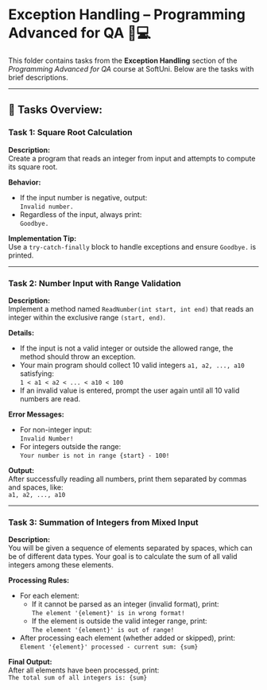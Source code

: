 # Exception Handling – Programming Advanced for QA 🧑💻

This folder contains tasks from the **Exception Handling** section of the _Programming Advanced for QA_ course at SoftUni. Below are the tasks with brief descriptions.

---

## 🔧 Tasks Overview:

### Task 1: Square Root Calculation

**Description:**  
Create a program that reads an integer from input and attempts to compute its square root.

**Behavior:**
- If the input number is negative, output:  
  `Invalid number.`  
- Regardless of the input, always print:  
  `Goodbye.`

**Implementation Tip:**  
Use a `try-catch-finally` block to handle exceptions and ensure `Goodbye.` is printed.

---

### Task 2: Number Input with Range Validation

**Description:**  
Implement a method named `ReadNumber(int start, int end)` that reads an integer within the exclusive range `(start, end)`.

**Details:**
- If the input is not a valid integer or outside the allowed range, the method should throw an exception.
- Your main program should collect 10 valid integers `a1, a2, ..., a10` satisfying:  
  `1 < a1 < a2 < ... < a10 < 100`
- If an invalid value is entered, prompt the user again until all 10 valid numbers are read.

**Error Messages:**
- For non-integer input:  
  `Invalid Number!`
- For integers outside the range:  
  `Your number is not in range {start} - 100!`

**Output:**  
After successfully reading all numbers, print them separated by commas and spaces, like:  
`a1, a2, ..., a10`

---

### Task 3: Summation of Integers from Mixed Input

**Description:**  
You will be given a sequence of elements separated by spaces, which can be of different data types. Your goal is to calculate the sum of all valid integers among these elements.

**Processing Rules:**
- For each element:
  - If it cannot be parsed as an integer (invalid format), print:  
    `The element '{element}' is in wrong format!`
  - If the element is outside the valid integer range, print:  
    `The element '{element}' is out of range!`
- After processing each element (whether added or skipped), print:  
  `Element '{element}' processed - current sum: {sum}`

**Final Output:**  
After all elements have been processed, print:  
`The total sum of all integers is: {sum}`
